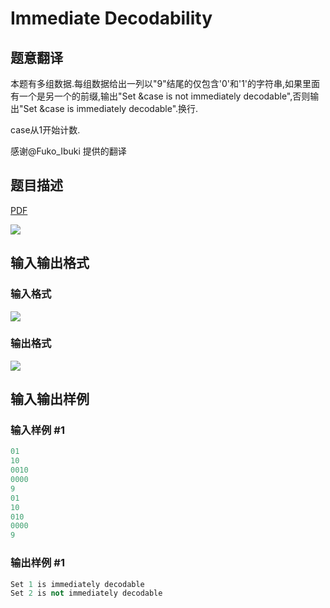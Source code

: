 # Immediate Decodability

## 题意翻译

本题有多组数据.每组数据给出一列以"9"结尾的仅包含'0'和'1'的字符串,如果里面有一个是另一个的前缀,输出"Set &case is not immediately decodable",否则输出"Set &case is immediately decodable".换行.

case从1开始计数.

感谢@Fuko_Ibuki 提供的翻译

## 题目描述

[problemUrl]: https://uva.onlinejudge.org/index.php?option=com_onlinejudge&Itemid=8&category=8&page=show_problem&problem=585

[PDF](https://uva.onlinejudge.org/external/6/p644.pdf)

![](https://cdn.luogu.com.cn/upload/vjudge_pic/UVA644/ef8ec58ea23c0b0f28ccca6a9cb8b526b259834f.png)

## 输入输出格式

### 输入格式

![](https://cdn.luogu.com.cn/upload/vjudge_pic/UVA644/0ee74805dbc651412fb0404c157882e6ec4e2061.png)

### 输出格式

![](https://cdn.luogu.com.cn/upload/vjudge_pic/UVA644/7baa231aedb25634c7086f9142d101700faddf53.png)

## 输入输出样例

### 输入样例 #1

```cpp
01
10
0010
0000
9
01
10
010
0000
9
```


### 输出样例 #1

```cpp
Set 1 is immediately decodable
Set 2 is not immediately decodable
```


